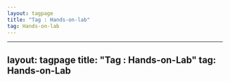 ```yaml
---
layout: tagpage
title: "Tag : Hands-on-lab"
tag: Hands-on-lab
---
```

---
layout: tagpage
title: "Tag : Hands-on-Lab"
tag: Hands-on-Lab
---
